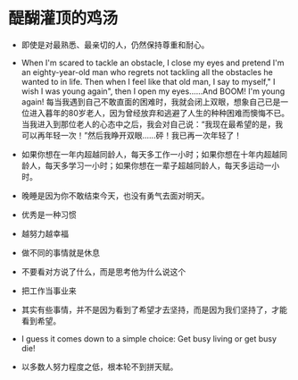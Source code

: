 # 醍醐灌顶的鸡汤

* 即使是对最熟悉、最亲切的人，仍然保持尊重和耐心。

* When I'm scared to tackle an obstacle, I close my eyes and pretend I'm an eighty-year-old man who regrets not tackling all the obstacles he wanted to in life. Then when I feel like that old man, I say to myself," I wish I was young again", then I open my eyes......And BOOM! I'm young again!
每当我遇到自己不敢直面的困难时，我就会闭上双眼，想象自己已是一位进入暮年的80岁老人，因为曾经放弃和逃避了人生的种种困难而懊悔不已。当我进入到那位老人的心态中之后，我会对自己说：“我现在最希望的是，我可以再年轻一次！”然后我睁开双眼......砰！我已再一次年轻了！

*  如果你想在一年内超越同龄人，每天多工作一小时；如果你想在十年内超越同龄人，每天多学习一小时；如果你想在一辈子超越同龄人，每天多运动一小时。

*  晚睡是因为你不敢结束今天，也没有勇气去面对明天。

* 优秀是一种习惯

* 越努力越幸福

*  做不同的事情就是休息

* 不要看对方说了什么，而是思考他为什么说这个

* 把工作当事业来

* 其实有些事情，并不是因为看到了希望才去坚持，而是因为我们坚持了，才能看到希望。

* I guess it comes down to a simple choice: Get busy living or get busy die!

* 以多数人努力程度之低，根本轮不到拼天赋。

